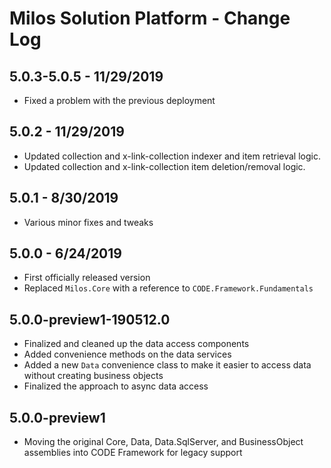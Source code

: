 # Milos Solution Platform - Change Log

## 5.0.3-5.0.5 - 11/29/2019

* Fixed a problem with the previous deployment

## 5.0.2 - 11/29/2019

* Updated collection and x-link-collection indexer and item retrieval logic.
* Updated collection and x-link-collection item deletion/removal logic.

## 5.0.1 - 8/30/2019

* Various minor fixes and tweaks

## 5.0.0 - 6/24/2019

* First officially released version
* Replaced `Milos.Core` with a reference to `CODE.Framework.Fundamentals`

## 5.0.0-preview1-190512.0

* Finalized and cleaned up the data access components 
* Added convenience methods on the data services
* Added a new `Data` convenience class to make it easier to access data without creating business objects
* Finalized the approach to async data access

## 5.0.0-preview1

* Moving the original Core, Data, Data.SqlServer, and BusinessObject assemblies into CODE Framework for legacy support
